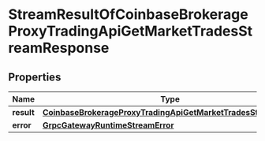 
# StreamResultOfCoinbaseBrokerageProxyTradingApiGetMarketTradesStreamResponse

## Properties
Name | Type | Description | Notes
------------ | ------------- | ------------- | -------------
**result** | [**CoinbaseBrokerageProxyTradingApiGetMarketTradesStreamBody**](CoinbaseBrokerageProxyTradingApiGetMarketTradesStreamBody.md) |  |  [optional]
**error** | [**GrpcGatewayRuntimeStreamError**](GrpcGatewayRuntimeStreamError.md) |  |  [optional]



